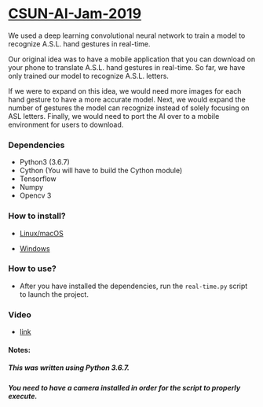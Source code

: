 # [CSUN-AI-Jam-2019](https://www.csun.edu/it/ai-jam)
We used a deep learning convolutional neural network to train a model to recognize A.S.L. hand gestures in real-time.

Our original idea was to have a mobile application that you can download on your phone to translate A.S.L. hand gestures in real-time. So far, we have only trained our model to recognize A.S.L. letters. 

If we were to expand on this idea, we would need more images for each hand gesture to have a more accurate model. Next, we would expand the number of gestures the model can recognize instead of solely focusing on ASL letters. Finally, we would need to port the AI over to a mobile environment for users to download.

### Dependencies
- Python3 (3.6.7)
- Cython (You will have to build the Cython module)
- Tensorflow
- Numpy
- Opencv 3

### How to install?
- [Linux/macOS](https://gist.github.com/simonw/0f93bec220be9cf8250533b603bf6dba)

- [Windows](https://github.com/thtrieu/darkflow)

### How to use?
- After you have installed the dependencies, run the ```real-time.py``` script to launch the project.

### Video
- [link](https://youtu.be/zgxMGaI28I4)

#### Notes:
##### This was written using Python 3.6.7.
##### You need to have a camera installed in order for the script to properly execute.
